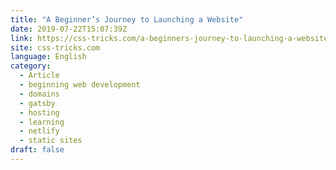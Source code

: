 ```yaml
---
title: "A Beginner’s Journey to Launching a Website"
date: 2019-07-22T15:07:39Z
link: https://css-tricks.com/a-beginners-journey-to-launching-a-website/?utm_medium=RSS&utm_source=news.12bit.vn
site: css-tricks.com
language: English
category:
  - Article
  - beginning web development
  - domains
  - gatsby
  - hosting
  - learning
  - netlify
  - static sites
draft: false
---
```

